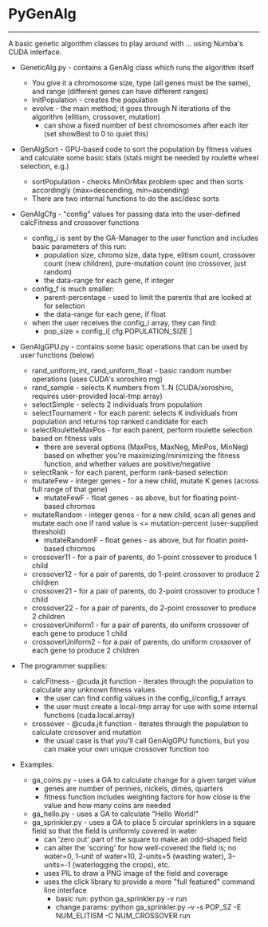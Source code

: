 # PyGenAlg
--------

A basic genetic algorithm classes to play around with ... using Numba's CUDA interface.

* GeneticAlg.py - contains a GenAlg class which runs the algorithm itself
  * You give it a chromosome size, type (all genes must be the same), and range (different genes can have different ranges)
  * InitPopulation - creates the population
  * evolve - the main method; it goes through N iterations of the algorithm (elitism, crossover, mutation)
    * can show a fixed number of best chromosomes after each iter (set showBest to 0 to quiet this)

* GenAlgSort - GPU-based code to sort the population by fitness values and calculate some basic stats (stats might be needed by roulette wheel selection, e.g.)
  * sortPopulation - checks MinOrMax problem spec and then sorts accordingly (max=descending, min=ascending)
  * There are two internal functions to do the asc/desc sorts

* GenAlgCfg - "config" values for passing data into the user-defined calcFitness and crossover functions
  * config_i is sent by the GA-Manager to the user function and includes basic parameters of this run:
    * population size, chromo size, data type, elitism count, crossover count (new children), pure-mutation count (no crossover, just random)
	* the data-range for each gene, if integer
  * config_f is much smaller:
    * parent-percentage - used to limit the parents that are looked at for selection
	* the data-range for each gene, if float
  * when the user receives the config_i array, they can find:
    * pop_size = config_i[ cfg.POPULATION_SIZE ]

* GenAlgGPU.py - contains some basic operations that can be used by user functions (below)
  * rand_uniform_int, rand_uniform_float - basic random number operations (uses CUDA's xoroshiro rng)
  * rand_sample - selects K numbers from 1..N (CUDA/xoroshiro, requires user-provided local-tmp array)
  * selectSimple - selects 2 individuals from population
  * selectTournament - for each parent: selects K individuals from population and returns top ranked candidate for each
  * selectRouletteMaxPos - for each parent, perform roulette selection based on fitness vals
    * there are several options (MaxPos, MaxNeg, MinPos, MinNeg) based on whether you're maximizing/minimizing the fitness function, and whether values are positive/negative
  * selectRank - for each parent, perform rank-based selection
  * mutateFew - integer genes - for a new child, mutate K genes (across full range of that gene)
    * mutateFewF - float genes - as above, but for floating point-based chromos
  * mutateRandom - integer genes - for a new child, scan all genes and mutate each one if rand value is <= mutation-percent (user-supplied threshold)
    * mutateRandomF - float genes - as above, but for floatin point-based chromos
  * crossover11 - for a pair of parents, do 1-point crossover to produce 1 child
  * crossover12 - for a pair of parents, do 1-point crossover to produce 2 children
  * crossover21 - for a pair of parents, do 2-point crossover to produce 1 child
  * crossover22 - for a pair of parents, do 2-point crossover to produce 2 children
  * crossoverUniform1 - for a pair of parents, do uniform crossover of each gene to produce 1 child
  * crossoverUniform2 - for a pair of parents, do uniform crossover of each gene to produce 2 children


* The programmer supplies:
  * calcFitness - @cuda.jit function - iterates through the population to calculate any unknown fitness values
    * the user can find config values in the config_i/config_f arrays
    * the user must create a local-tmp array for use with some internal functions (cuda.local.array)
  * crossover - @cuda.jit function - iterates through the population to calculate crossover and mutation
    * the usual case is that you'll call GenAlgGPU functions, but you can make your own unique crossover function too

* Examples:
  * ga_coins.py - uses a GA to calculate change for a given target value
    * genes are number of pennies, nickels, dimes, quarters
    * fitness function includes weighting factors for how close is the value and how many coins are needed
  * ga_hello.py - uses a GA to calculate "Hello World!"
  * ga_sprinkler.py - uses a GA to place 5 circular sprinklers in a square field so that the field is uniformly covered in water
    * can 'zero out' part of the square to make an odd-shaped field
    * can alter the 'scoring' for how well-covered the field is; no water=0, 1-unit of water=10, 2-units=5 (wasting water), 3-units=-1 (waterlogging the crops), etc.
    * uses PIL to draw a PNG image of the field and coverage
    * uses the click library to provide a more "full featured" command line interface
      * basic run:  python ga_sprinkler.py -v run
      * change params:  python ga_sprinkler.py -v -s POP_SZ -E NUM_ELITISM -C NUM_CROSSOVER run

